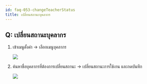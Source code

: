 ```yaml
---
id: faq-053-changeTeacherStatus
title: เปลี่ยนสถานะบุคลากร
---
```


## Q: เปลี่ยนสถานะบุคลากร

1. เข้าเมนูตั้งค่า -> เลือกเมนูบุคลากร

   ![](/img/manual/faq/53-1.gif)

2. ค้นหาชื่อบุคลากรที่ต้องการเปลี่ยนสถานะ -> เปลี่ยนสถานะการใช้งาน และกดบันทึก

   ![](/img/manual/faq/53-2.gif)

